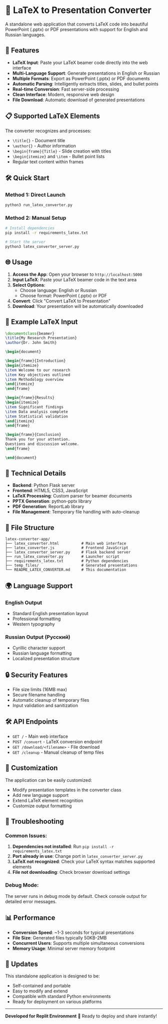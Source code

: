 
# 🎯 LaTeX to Presentation Converter

A standalone web application that converts LaTeX code into beautiful PowerPoint (.pptx) or PDF presentations with support for English and Russian languages.

## 🚀 Features

- **LaTeX Input**: Paste your LaTeX beamer code directly into the web interface
- **Multi-Language Support**: Generate presentations in English or Russian
- **Multiple Formats**: Export as PowerPoint (.pptx) or PDF documents
- **Automatic Parsing**: Intelligently extracts titles, slides, and bullet points
- **Real-time Conversion**: Fast server-side processing
- **Clean Interface**: Modern, responsive web design
- **File Download**: Automatic download of generated presentations

## 📋 Supported LaTeX Elements

The converter recognizes and processes:
- `\title{}` - Document title
- `\author{}` - Author information
- `\begin{frame}{Title}` - Slide creation with titles
- `\begin{itemize}` and `\item` - Bullet point lists
- Regular text content within frames

## 🛠️ Quick Start

### Method 1: Direct Launch
```bash
python3 run_latex_converter.py
```

### Method 2: Manual Setup
```bash
# Install dependencies
pip install -r requirements_latex.txt

# Start the server
python3 latex_converter_server.py
```

## 🌐 Usage

1. **Access the App**: Open your browser to `http://localhost:5000`
2. **Input LaTeX**: Paste your LaTeX beamer code in the text area
3. **Select Options**:
   - Choose language: English or Russian
   - Choose format: PowerPoint (.pptx) or PDF
4. **Convert**: Click "Convert LaTeX to Presentation"
5. **Download**: Your presentation will be automatically downloaded

## 📝 Example LaTeX Input

```latex
\documentclass{beamer}
\title{My Research Presentation}
\author{Dr. John Smith}

\begin{document}

\begin{frame}{Introduction}
\begin{itemize}
\item Welcome to our research
\item Key objectives outlined
\item Methodology overview
\end{itemize}
\end{frame}

\begin{frame}{Results}
\begin{itemize}
\item Significant findings
\item Data analysis complete
\item Statistical validation
\end{itemize}
\end{frame}

\begin{frame}{Conclusion}
Thank you for your attention.
Questions and discussion welcome.
\end{frame}

\end{document}
```

## 🔧 Technical Details

- **Backend**: Python Flask server
- **Frontend**: HTML5, CSS3, JavaScript
- **LaTeX Processing**: Custom parser for beamer documents
- **PPTX Generation**: python-pptx library
- **PDF Generation**: ReportLab library
- **File Management**: Temporary file handling with auto-cleanup

## 📁 File Structure

```
latex-converter-app/
├── latex_converter.html          # Main web interface
├── latex_converter.js            # Frontend JavaScript
├── latex_converter_server.py     # Flask backend server
├── run_latex_converter.py        # Launcher script
├── requirements_latex.txt        # Python dependencies
├── temp_files/                   # Generated presentations
└── README_LATEX_CONVERTER.md     # This documentation
```

## 🌍 Language Support

### English Output
- Standard English presentation layout
- Professional formatting
- Western typography

### Russian Output (Русский)
- Cyrillic character support
- Russian language formatting
- Localized presentation structure

## 🔒 Security Features

- File size limits (16MB max)
- Secure filename handling
- Automatic cleanup of temporary files
- Input validation and sanitization

## 🛠️ API Endpoints

- `GET /` - Main web interface
- `POST /convert` - LaTeX conversion endpoint
- `GET /download/<filename>` - File download
- `GET /cleanup` - Manual cleanup of temp files

## 🎨 Customization

The application can be easily customized:
- Modify presentation templates in the converter class
- Add new language support
- Extend LaTeX element recognition
- Customize output formatting

## 🚨 Troubleshooting

### Common Issues:
1. **Dependencies not installed**: Run `pip install -r requirements_latex.txt`
2. **Port already in use**: Change port in `latex_converter_server.py`
3. **LaTeX not recognized**: Check your LaTeX syntax matches supported elements
4. **File not downloading**: Check browser download settings

### Debug Mode:
The server runs in debug mode by default. Check console output for detailed error messages.

## 📊 Performance

- **Conversion Speed**: ~1-3 seconds for typical presentations
- **File Size**: Generated files typically 50KB-2MB
- **Concurrent Users**: Supports multiple simultaneous conversions
- **Memory Usage**: Minimal server memory footprint

## 🔄 Updates

This standalone application is designed to be:
- Self-contained and portable
- Easy to modify and extend
- Compatible with standard Python environments
- Ready for deployment on various platforms

---

**Developed for Replit Environment** 🚀
Ready to deploy and share instantly!
